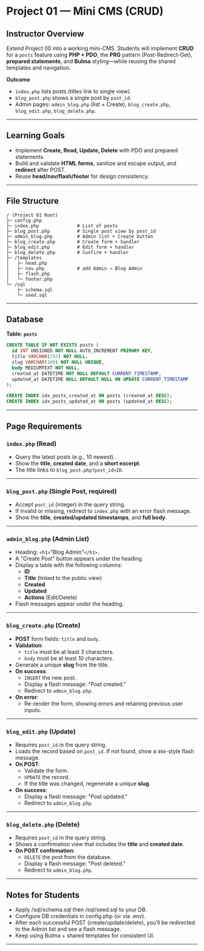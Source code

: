 # Project 01 — Mini CMS (CRUD)

## Instructor Overview
Extend Project 00 into a working mini-CMS. Students will implement **CRUD** for a `posts` feature using **PHP + PDO**, the **PRG** pattern (Post-Redirect-Get), **prepared statements**, and **Bulma** styling—while reusing the shared templates and navigation.

**Outcome**
- `index.php` lists posts (titles link to single view).
- `blog_post.php` shows a single post by `post_id`.
- Admin pages: `admin_blog.php` (list + Create), `blog_create.php`, `blog_edit.php`, `blog_delete.php`.

---

## Learning Goals
- Implement **Create, Read, Update, Delete** with PDO and prepared statements.
- Build and validate **HTML forms**, sanitize and escape output, and **redirect** after POST.
- Reuse **head/nav/flash/footer** for design consistency.

---

## File Structure

```text
/ (Project 01 Root)
├─ config.php
├─ index.php              # List of posts
├─ blog_post.php          # Single post view by post_id
├─ admin_blog.php         # Admin list + Create button
├─ blog_create.php        # Create form + handler
├─ blog_edit.php          # Edit form + handler
├─ blog_delete.php        # Confirm + handler
├─ /templates
│   ├─ head.php
│   ├─ nav.php            # add Admin → Blog Admin
│   ├─ flash.php
│   └─ footer.php
└─ /sql
    ├─ schema.sql
    └─ seed.sql
```
---

## Database

**Table: `posts`**
```sql
CREATE TABLE IF NOT EXISTS posts (
  id INT UNSIGNED NOT NULL AUTO_INCREMENT PRIMARY KEY,
  title VARCHAR(255) NOT NULL,
  slug VARCHAR(100) NOT NULL UNIQUE,
  body MEDIUMTEXT NOT NULL,
  created_at DATETIME NOT NULL DEFAULT CURRENT_TIMESTAMP,
  updated_at DATETIME NULL DEFAULT NULL ON UPDATE CURRENT_TIMESTAMP
);

CREATE INDEX idx_posts_created_at ON posts (created_at DESC);
CREATE INDEX idx_posts_updated_at ON posts (updated_at DESC);
```
---

## Page Requirements

### `index.php` (Read)
* Query the latest posts (e.g., 10 newest).
* Show the **title**, **created date**, and a **short excerpt**.
* The title links to `blog_post.php?post_id=ID`.

---

### `blog_post.php` (Single Post, required)
* Accept `post_id` (integer) in the query string.
* If invalid or missing, redirect to `index.php` with an error flash message.
* Show the **title**, **created/updated timestamps**, and **full body**.

---

### `admin_blog.php` (Admin List)
* Heading: `<h1>`"Blog Admin"`</h1>`.
* A "Create Post" button appears under the heading.
* Display a table with the following columns:
    * **ID**
    * **Title** (linked to the public view)
    * **Created**
    * **Updated**
    * **Actions** (Edit/Delete)
* Flash messages appear under the heading.

---

### `blog_create.php` (Create)
* **POST** form fields: `title` and `body`.
* **Validation**:
    * `title` must be at least 3 characters.
    * `body` must be at least 10 characters.
* Generate a unique **slug** from the title.
* **On success**:
    * `INSERT` the new post.
    * Display a flash message: "Post created."
    * Redirect to `admin_blog.php`.
* **On error**:
    * Re-render the form, showing errors and retaining previous user inputs.

---

### `blog_edit.php` (Update)
* Requires `post_id` in the query string.
* Loads the record based on `post_id`. If not found, show a `404`-style flash message.
* **On POST**:
    * Validate the form.
    * `UPDATE` the record.
    * If the title was changed, regenerate a unique **slug**.
* **On success**:
    * Display a flash message: "Post updated."
    * Redirect to `admin_blog.php`.

---

### `blog_delete.php` (Delete)
* Requires `post_id` in the query string.
* Shows a confirmation view that includes the **title** and **created date**.
* **On POST confirmation**:
    * `DELETE` the post from the database.
    * Display a flash message: "Post deleted."
    * Redirect to `admin_blog.php`.

---

## Notes for Students
- Apply /sql/schema.sql then /sql/seed.sql to your DB.
- Configure DB credentials in config.php (or via .env).
- After each successful POST (create/update/delete), you’ll be redirected to the Admin list and see a flash message.
- Keep using Bulma + shared templates for consistent UI.

---

